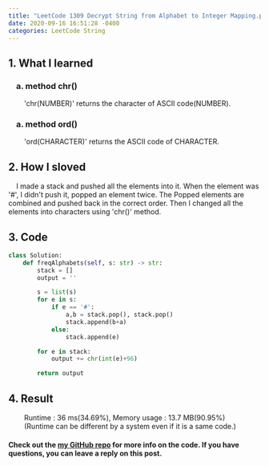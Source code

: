 ```yaml
---
title: "LeetCode 1309 Decrypt String from Alphabet to Integer Mapping.py"
date: 2020-09-16 16:51:28 -0400
categories: LeetCode String
---
```


## 1. What I learned
### &nbsp;&nbsp;&nbsp;&nbsp;a. method chr()  
&nbsp;&nbsp;&nbsp;&nbsp;&nbsp;&nbsp;&nbsp;&nbsp;'chr(NUMBER)' returns the character of ASCII code(NUMBER).   
### &nbsp;&nbsp;&nbsp;&nbsp;a. method ord()  
&nbsp;&nbsp;&nbsp;&nbsp;&nbsp;&nbsp;&nbsp;&nbsp;'ord(CHARACTER)' returns the ASCII code of CHARACTER.  

## 2. How I sloved
&nbsp;&nbsp;&nbsp;&nbsp;I made a stack and pushed all the elements into it. When the element was '#', I didn't push it, popped an element twice. The Popped elements are combined and pushed back in the correct order. Then I changed all the elements into characters using 'chr()' method.   

## 3. Code
```python
class Solution:
    def freqAlphabets(self, s: str) -> str:
        stack = []
        output = ''

        s = list(s)
        for e in s:
            if e == '#':
                a,b = stack.pop(), stack.pop()
                stack.append(b+a)
            else:
                stack.append(e)

        for e in stack:
            output += chr(int(e)+96)

        return output
```

## 4. Result
&nbsp;&nbsp;&nbsp;&nbsp;&nbsp;&nbsp;&nbsp;&nbsp;Runtime : 36 ms(34.69%), Memory usage : 13.7 MB(90.95%)  
&nbsp;&nbsp;&nbsp;&nbsp;&nbsp;&nbsp;&nbsp;&nbsp;(Runtime can be different by a system even if it is a same code.)

#### Check out the [my GitHub repo][hyuk-gh] for more info on the code. If you have questions, you can leave a reply on this post.

[hyuk-gh]:   https://github.com/dlgur1994/StudyAlgorithms
